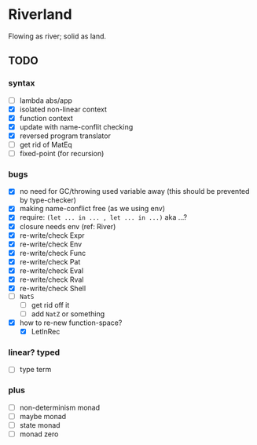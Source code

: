 # Riverland

Flowing as river; solid as land.

## TODO

### syntax

+ [ ] lambda abs/app
+ [x] isolated non-linear context
+ [x] function context
+ [x] update with name-conflit checking
+ [x] reversed program translator
+ [ ] get rid of MatEq
+ [ ] fixed-point (for recursion)

### bugs

+ [x] no need for GC/throwing used variable away (this should be prevented by type-checker)
+ [x] making name-conflict free (as we using env)
+ [x] require: `(let ... in ... , let ... in ...)` aka ...?
+ [x] closure needs env (ref: River)
+ [x] re-write/check Expr
+ [x] re-write/check Env
+ [x] re-write/check Func
+ [x] re-write/check Pat
+ [x] re-write/check Eval
+ [x] re-write/check Rval
+ [x] re-write/check Shell
+ [ ] `NatS`
    + [ ] get rid off it
    + [ ] add `NatZ` or something
+ [x] how to re-new function-space?
    + [x] LetInRec

### linear? typed

+ [ ] type term

### plus

+ [ ] non-determinism monad
+ [ ] maybe monad
+ [ ] state monad
+ [ ] monad zero
